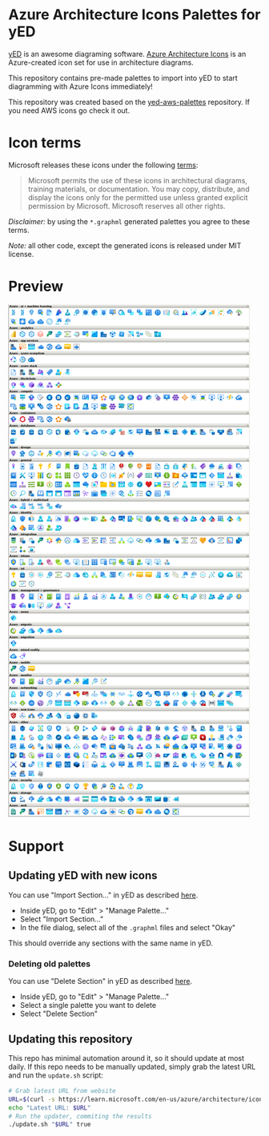 # Azure Architecture Icons Palettes for yED

[yED](http://www.yworks.com/en/products/yfiles/yed/) is an awesome diagraming software. [Azure Architecture Icons](https://docs.microsoft.com/en-us/azure/architecture/icons/) is an Azure-created icon set for use in architecture diagrams.

This repository contains pre-made palettes to import into yED to start diagramming with Azure Icons immediately!

This repository was created based on the [yed-aws-palettes](https://github.com/JustDerb/yed-aws-palettes) repository. If you need AWS icons go check it out.

# Icon terms
Microsoft releases these icons under the following [terms](https://docs.microsoft.com/en-us/azure/architecture/icons/#icon-terms):

> Microsoft permits the use of these icons in architectural diagrams, training materials, or documentation. You may copy, distribute, and display the icons only for the permitted use unless granted explicit permission by Microsoft. Microsoft reserves all other rights.

*Disclaimer:* by using the `*.graphml` generated palettes you agree to these terms.

*Note:* all other code, except the generated icons is released under MIT license.
# Preview

![Screenshot](screenshot.png)

# Support

## Updating yED with new icons

You can use "Import Section..." in yED as described [here](http://yed.yworks.com/support/manual/palette_manager.html).

- Inside yED, go to "Edit" > "Manage Palette..."
- Select "Import Section..."
- In the file dialog, select all of the `.graphml` files and select "Okay"

This should override any sections with the same name in yED.

### Deleting old palettes

You can use "Delete Section" in yED as described [here](http://yed.yworks.com/support/manual/palette_manager.html).

- Inside yED, go to "Edit" > "Manage Palette..."
- Select a single palette you want to delete
- Select "Delete Section"

## Updating this repository

This repo has minimal automation around it, so it should update at most daily. If this repo needs to be manually updated, simply grab the latest URL and run the `update.sh` script:

```bash
# Grab latest URL from website
URL=$(curl -s https://learn.microsoft.com/en-us/azure/architecture/icons/ | grep 'Download SVG icons' | grep -oEi '//.*\.zip' | while read line; do echo "https:$line";  done)
echo "Latest URL: $URL"
# Run the updater, commiting the results
./update.sh "$URL" true
```
